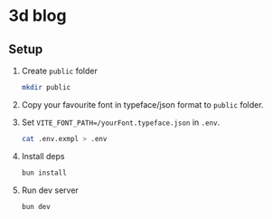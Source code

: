 # 3d blog

## Setup

1. Create `public` folder
    ```sh
    mkdir public
    ```

2. Copy your favourite font in typeface/json format to `public` folder.

3. Set `VITE_FONT_PATH=/yourFont.typeface.json` in `.env`.
    ```sh
    cat .env.exmpl > .env
    ```

4. Install deps
    ```sh
    bun install
    ```

5. Run dev server
    ```sh
    bun dev
    ```